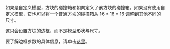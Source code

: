 如果是自定义模型，方块的碰撞箱和朝向定义了该方块的碰撞箱。如果没有使用自定义模型，它也可以将一个普通方块的碰撞箱从 16 * 16 * 16 调整到其他不同的尺寸。

这只会设置方块的边框，而不是模型形状与尺寸。

要了解边框参数的具体信息，请单击[这里](https://mcreator.net/wiki/block-dimensions-and-bonding-box)。